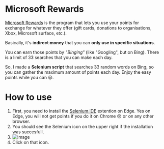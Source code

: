 # Microsoft Rewards

[Microsoft Rewards](https://account.microsoft.com/rewards/?refd=www.microsoft.com) is the program that lets you use your points for exchange for whatever they offer (gift cards, donations to organisations, Xbox, Microsoft surface, etc.).

Basically, it's **indirect money** that you can **only use in specific situations**.

You can earn those points by *"Binging"* (like "Googling", but on Bing). There is a limit of 33 searches that you can make each day.

So, I made a **Selenium script** that searches 33 random words on Bing, so you can gather the maximum amount of points each day. Enjoy the easy points while you can 😃.

# How to use

1. First, you need to install the [Selenium IDE](https://microsoftedge.microsoft.com/addons/detail/selenium-ide/ajdpfmkffanmkhejnopjppegokpogffp) extention on Edge. Yes on Edge, you will not get points if you do it on Chrome 😢 or on any other browser.
  2. You should see the Selenium icon on the upper right if the installation was succesfull. 
  3. ![image](https://user-images.githubusercontent.com/45086380/121598344-ba121700-ca0f-11eb-889e-26cfa44318a6.png)
 3. Click on that icon.
